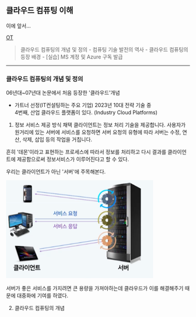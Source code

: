 ## 클라우드 컴퓨팅 이해
이에 앞서... 

[OT](https://github.com/JaeKang20/lloydk/blob/main/%ED%81%B4%EB%9D%BC%EC%9A%B0%EB%93%9C/OT.md)
>클라우드 컴퓨팅의 개념 및 정의 - 컴퓨팅 기술 발전의 역사 - 클라우드 컴퓨팅의 등장 배경 - [실습] MS 계정 및 Azure 구독 발급
-----
### 클라우드 컴퓨팅의 개념 및 정의
06년대~07년대 논문에서 처음 등장한 '클라우드'개념
- 가트너 선정(IT컨설팅하는 주요 기업) 2023년 10대 전략 기술 중\
4번째, 산업 클라우드 플랫폼이 있다. (Industry Cloud Platforms)

1. 정보 서비스 제공 방식 채택
클라이언트는 정보 처리 기술을 제공합니다. 사용자가 원거리에 있는 서버에 서비스를 요청하면
서버 요청의 유형에 따라 서버는 수정, 연산, 삭제, 삽입 등의 작업을 거칩니다.

흔히 '데몬'이라고 표현하는 프로세스에 따라서 정보를 처리하고 다시 결과를 클라이언트에 제공함으로써
정보서비스가 이루어진다고 할 수 있다.

우리는 클라이언트가 아닌 '서버'에 주목해본다.

<img src="../img/img_8.png" alt ="정보처리기사" style="max-width:80%;">

서버가 좋은 서비스를 가지려면 큰 용량을 가져야하는데 클라우드가 이를 해결해주기 때문에
대중화에 기여를 하였다.

2. 클라우드 컴퓨팅의 개념
 